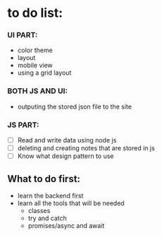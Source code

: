 # to do list:

### UI PART:

-  color theme
-  layout 
- mobile view 
- using a grid layout

### BOTH JS AND UI:

- outputing the stored json file to the site

### JS PART:

- [ ] Read and write data using node js 
- [ ] deleting and creating notes that are stored in js 
- [ ] Know what design pattern to use

## What to do first:

- learn the backend first
- learn all the tools that will be needed
  - classes
  - try and catch
  - promises/async and await
